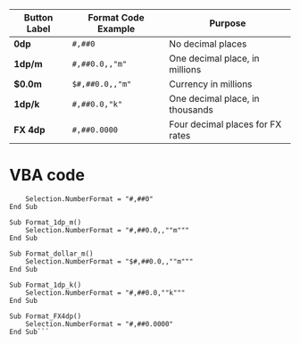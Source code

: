 | Button Label | Format Code Example | Purpose                          |
| ------------ | ------------------- | -------------------------------- |
| **0dp**      | `#,##0`             | No decimal places                |
| **1dp/m**    | `#,##0.0,,"m"`      | One decimal place, in millions   |
| **\$0.0m**   | `$#,##0.0,,"m"`     | Currency in millions             |
| **1dp/k**    | `#,##0.0,"k"`       | One decimal place, in thousands  |
| **FX 4dp**   | `#,##0.0000`        | Four decimal places for FX rates |

# VBA code
```Sub Format_0dp()
    Selection.NumberFormat = "#,##0"
End Sub

Sub Format_1dp_m()
    Selection.NumberFormat = "#,##0.0,,""m"""
End Sub

Sub Format_dollar_m()
    Selection.NumberFormat = "$#,##0.0,,""m"""
End Sub

Sub Format_1dp_k()
    Selection.NumberFormat = "#,##0.0,""k"""
End Sub

Sub Format_FX4dp()
    Selection.NumberFormat = "#,##0.0000"
End Sub```
